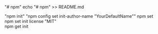 "# npm" 
echo "# npm" >> README.md

"npm init" 
"npm config set init-author-name "YourDefaultName"" 
npm set  
npm set init license "MIT"  
npm get init
